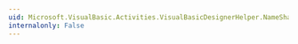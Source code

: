 ```yaml
---
uid: Microsoft.VisualBasic.Activities.VisualBasicDesignerHelper.NameShadowingConstraint
internalonly: False
---
```

